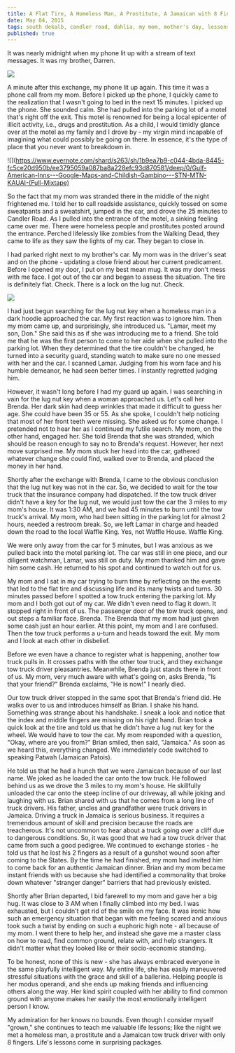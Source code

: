 ```yaml
---
title: A Flat Tire, A Homeless Man, A Prostitute, A Jamaican with 8 Fingers, and My Mom
date: May 04, 2015
tags: south dekalb, candler road, dahlia, my mom, mother's day, lessons
published: true
---
```


It was nearly midnight when my phone lit up with a stream of text messages. It was my brother, Darren.

![](https://www.evernote.com/shard/s263/sh/51f53d0e-5a5b-4994-989e-de746cf7450a/ae9fabbac46a2a9e0878e15fd32daae8/deep/0/IMG_7624.png)

A minute after this exchange, my phone lit up again. This time it was a phone call from my mom. Before I picked up the phone, I quickly came to the realization that I wasn't going to bed in the next 15 minutes. I picked up the phone. She sounded calm. She had pulled into the parking lot of a motel that's right off the exit. This motel is renowned for being a local epicenter of illicit activity, i.e., drugs and prostitution. As a child, I would timidly glance over at the motel as my family and I drove by - my virgin mind incapable of imagining what could possibly be going on there. In essence, it's the type of place that you never want to breakdown in.

![](https://www.evernote.com/shard/s263/sh/1b9ea7b9-c044-4bda-8445-fc5ce20d950b/ee3795059a087ba8a228efc93d870581/deep/0/Gulf-American-Inns---Google-Maps-and-Childish-Gambino---STN-MTN-KAUAI-(Full-Mixtape)

So the fact that my mom was stranded there in the middle of the night frightened me. I told her to call roadside assistance, quickly tossed on some sweatpants and a sweatshirt, jumped in the car, and drove the 25 minutes to Candler Road. As I pulled into the entrance of the motel, a sinking feeling came over me. There were homeless people and prostitutes posted around the entrance. Perched lifelessly like zombies from the Walking Dead, they came to life as they saw the lights of my car. They began to close in.

I had parked right next to my brother's car. My mom was in the driver's seat and on the phone - updating a close friend about her current predicament. Before I opened my door, I put on my best mean mug. It was my don't mess with me face. I got out of the car and began to assess the situation. The tire is definitely flat. Check. There is a lock on the lug nut. Check.

![](https://www.evernote.com/shard/s263/sh/228e82f9-3eeb-4b55-9e7d-1b194e0e7d6f/5767890f33ea17d3b017b33e934f7591/deep/0/IMG_1474.jpg)

I had just begun searching for the lug nut key when a homeless man in a dark hoodie approached the car. My first reaction was to ignore him. Then my mom came up, and surprisingly, she introduced us. "Lamar, meet my son, Don." She said this as if she was introducing me to a friend. She told me that he was the first person to come to her aide when she pulled into the parking lot. When they determined that the tire couldn't be changed, he turned into a security guard, standing watch to make sure no one messed with her and the car. I scanned Lamar. Judging from his worn face and his humble demeanor, he had seen better times. I instantly regretted judging him.

However, it wasn't long before I had my guard up again. I was searching in vain for the lug nut key when a woman approached us. Let's call her Brenda. Her dark skin had deep wrinkles that made it difficult to guess her age. She could have been 35 or 55. As she spoke, I couldn't help noticing that most of her front teeth were missing. She asked us for some change. I pretended not to hear her as I continued my futile search. My mom, on the other hand, engaged her. She told Brenda that she was stranded, which should be reason enough to say no to Brenda's request. However, her next move surprised me. My mom stuck her head into the car, gathered whatever change she could find, walked over to Brenda, and placed the money in her hand.

Shortly after the exchange with Brenda, I came to the obvious conclusion that the lug nut key was not in the car. So, we decided to wait for the tow truck that the insurance company had dispatched. If the tow truck driver didn't have a key for the lug nut, we would just tow the car the 3 miles to my mom's house. It was 1:30 AM, and we had 45 minutes to burn until the tow truck's arrival. My mom, who had been sitting in the parking lot for almost 2 hours, needed a restroom break. So, we left Lamar in charge and headed down the road to the local Waffle King. Yes, not Waffle House. Waffle King.

We were only away from the car for 5 minutes, but I was anxious as we pulled back into the motel parking lot. The car was still in one piece, and our diligent watchman, Lamar, was still on duty. My mom thanked him and gave him some cash. He returned to his spot and continued to watch out for us.

My mom and I sat in my car trying to burn time by reflecting on the events that led to the flat tire and discussing life and its many twists and turns. 30 minutes passed before I spotted a tow truck entering the parking lot. My mom and I both got out of my car. We didn't even need to flag it down. It stopped right in front of us. The passenger door of the tow truck opens, and out steps a familiar face. Brenda. The Brenda that my mom had just given some cash just an hour earlier. At this point, my mom and I are confused. Then the tow truck performs a u-turn and heads toward the exit. My mom and I look at each other in disbelief.

Before we even have a chance to register what is happening, another tow truck pulls in. It crosses paths with the other tow truck, and they exchange tow truck driver pleasantries. Meanwhile, Brenda just stands there in front of us. My mom, very much aware with what's going on, asks Brenda, "Is that your friend?" Brenda exclaims, "He is now!" I nearly died.

Our tow truck driver stopped in the same spot that Brenda's friend did. He walks over to us and introduces himself as Brian. I shake his hand. Something was strange about his handshake. I sneak a look and notice that the index and middle fingers are missing on his right hand. Brian took a quick look at the tire and told us that he didn't have a lug nut key for the wheel. We would have to tow the car. My mom responded with a question, "Okay, where are you from?" Brian smiled, then said, "Jamaica." As soon as we heard this, everything changed. We immediately code switched to speaking Patwah (Jamaican Patois).

He told us that he had a hunch that we were Jamaican because of our last name. We joked as he loaded the car onto the tow truck. He followed behind us as we drove the 3 miles to my mom's house. He skillfully unloaded the car onto the steep incline of our driveway, all while joking and laughing with us. Brian shared with us that he comes from a long line of truck drivers. His father, uncles and grandfather were truck drivers in Jamaica. Driving a truck in Jamaica is serious business. It requires a tremendous amount of skill and precision because the roads are treacherous. It's not uncommon to hear about a truck going over a cliff due to dangerous conditions. So, it was good that we had a tow truck driver that came from such a good pedigree. We continued to exchange stories - he told us that he lost his 2 fingers as a result of a gunshot wound soon after coming to the States. By the time he had finished, my mom had invited him to come back for an authentic Jamaican dinner. Brian and my mom became instant friends with us because she had identified a commonality that broke down whatever "stranger danger" barriers that had previously existed.

Shortly after Brian departed, I bid farewell to my mom and gave her a big hug. It was close to 3 AM when I finally climbed into my bed. I was exhausted, but I couldn't get rid of the smile on my face. It was ironic how such an emergency situation that began with me feeling scared and anxious took such a twist by ending on such a euphoric high note - all because of my mom. I went there to help her, and instead she gave me a master class on how to read, find common ground, relate with, and help strangers. It didn't matter what they looked like or their socio-economic standing.

To be honest, none of this is new - she has always embraced everyone in the same playfully intelligent way. My entire life, she has easily maneuvered stressful situations with the grace and skill of a ballerina. Helping people is her modus operandi, and she ends up making friends and influencing others along the way. Her kind spirit coupled with her ability to find common ground with anyone makes her easily the most emotionally intelligent person I know.

My admiration for her knows no bounds. Even though I consider myself "grown," she continues to teach me valuable life lessons; like the night we met a homeless man, a prostitute and a Jamaican tow truck driver with only 8 fingers. Life's lessons come in surprising packages.
